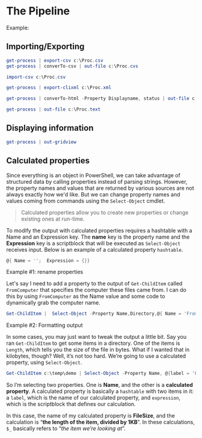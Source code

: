 # The Pipeline

Example:

## Importing/Exporting

```powershell
get-process | export-csv c:\Proc.csv
get-process | converTo-csv | out-file c:\Proc.cvs

import-csv c:\Proc.csv
```

```powershell
get-process | export-clixml c:\Proc.xml
```

```powershell
get-process | converTo-html -Property Displayname, status | out-file c:\Proc.html
```

```powershell
get-process | out-file c:\Proc.text
```

## Displaying information

```powershell
get-process | out-gridview
```

## Calculated properties

Since everything is an object in PowerShell, we can take advantage of structured data by calling properties instead of parsing strings. However, the property names and values that are returned by various sources are not always exactly how we'd like. But we can change property names and values coming from commands using the `Select-Object` cmdlet.

>Calculated properties allow you to create new properties or change existing ones at run-time.

To modify the output with calculated properties requires a hashtable with a Name and an Expression key. The **name** key is the property name and the **Expression** key is a scriptblock that will be executed as `Select-Object` receives input. Below is an example of a calculated property `hashtable`.

```powershell
@{ Name = '';  Expression = {}}
```

Example #1: rename properties

Let's say I need to add a property to the output of `Get-ChildItem` called `FromComputer` that specifies the computer these files came from. I can do this by using `FromComputer` as the Name value and some code to dynamically grab the computer name.

```powershell
Get-ChildItem |  Select-Object -Property Name,Directory,@{ Name = 'FromComputer'; Expression = {  hostname }}
```

Example #2: Formatting output

In some cases, you may just want to tweak the output a little bit. Say you ran `Get-ChildItem` to get some items in a directory. One of the items is `Length`, which tells you the size of the file in bytes. What if I wanted that in kilobytes, though? Well, it’s not too hard. We’re going to use a calculated property, using `Select-Object`.

```powershell
Get-ChildItem c:\temp\demo | Select-Object -Property Name, @{label = 'FileSize'; expression = { $_.Length/1KB }}
```

So I’m selecting two properties. One is **Name**, and the other is a **calculated property**. A calculated property is basically a `hashtable` with two items in it: a `label`, which is the name of our calculated property, and `expression`, which is the scriptblock that defines our calculation.

In this case, the name of my calculated property is **FileSize**, and the calculation is “**the length of the item, divided by 1KB**”. In these calculations, `$_` basically refers to “*the item we’re looking at*”.